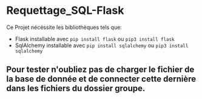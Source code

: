 # Requettage_SQL-Flask

Ce Projet nécéssite les bibliothèques tels que:
- Flask installable avec `pip install flask` ou `pip3 install flask`
- SqlAlchemy installable avec `pip install sqlalchemy` ou `pip3 install sqlalchemy`

## Pour tester n'oubliez pas de charger le fichier de la base de donnée et de connecter cette dernière dans les fichiers du dossier groupe.
